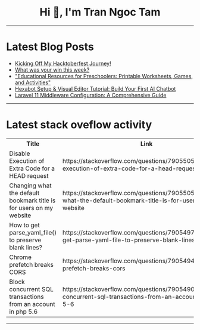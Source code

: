 <h1 align="center">Hi 👋, I'm Tran Ngoc Tam</h1>

---

# Latest Blog Posts 
<!-- BLOG-POST-LIST:START -->
- [Kicking Off My Hacktoberfest Journey!](https://dev.to/vrindagupta25/kicking-off-my-hacktoberfest-journey-5506)
- [What was your win this week?](https://dev.to/devteam/what-was-your-win-this-week-13hp)
- [&quot;Educational Resources for Preschoolers: Printable Worksheets, Games, and Activities&quot;](https://dev.to/athlen/educational-resources-for-preschoolers-printable-worksheets-games-and-activities-17p1)
- [Hexabot Setup &amp; Visual Editor Tutorial: Build Your First AI Chatbot](https://dev.to/marrouchi/hexabot-setup-visual-editor-tutorial-build-your-first-ai-chatbot-5hfd)
- [Laravel 11 Middleware Configuration: A Comprehensive Guide](https://dev.to/bhaidar/laravel-11-middleware-configuration-a-comprehensive-guide-1lic)
<!-- BLOG-POST-LIST:END -->

---

# Latest stack oveflow activity
<table>
  <tr><th>Title</th><th>Link</th></tr>
  <!-- STACKOVERFLOW:START --><tr><td>Disable Execution of Extra Code for a HEAD request</td><td>https://stackoverflow.com/questions/79055058/disable-execution-of-extra-code-for-a-head-request</td></tr><tr><td>Changing what the default bookmark title is for users on my website</td><td>https://stackoverflow.com/questions/79055051/changing-what-the-default-bookmark-title-is-for-users-on-my-website</td></tr><tr><td>How to get parse_yaml_file&lpar;&rpar; to preserve blank lines?</td><td>https://stackoverflow.com/questions/79054970/how-to-get-parse-yaml-file-to-preserve-blank-lines</td></tr><tr><td>Chrome prefetch breaks CORS</td><td>https://stackoverflow.com/questions/79054949/chrome-prefetch-breaks-cors</td></tr><tr><td>Block concurrent SQL transactions from an account in php 5.6</td><td>https://stackoverflow.com/questions/79054908/block-concurrent-sql-transactions-from-an-account-in-php-5-6</td></tr><!-- STACKOVERFLOW:END -->
</table>

---


